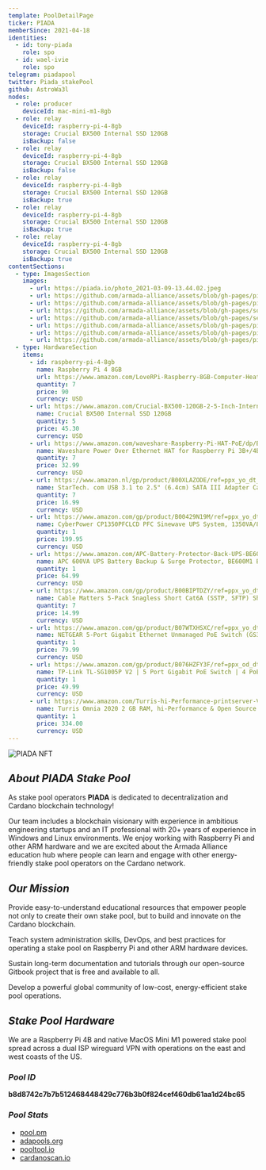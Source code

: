 ```yaml
---
template: PoolDetailPage
ticker: PIADA
memberSince: 2021-04-18
identities:
  - id: tony-piada
    role: spo
  - id: wael-ivie
    role: spo
telegram: piadapool
twitter: Piada_stakePool
github: AstroWa3l
nodes:
  - role: producer
    deviceId: mac-mini-m1-8gb
  - role: relay
    deviceId: raspberry-pi-4-8gb
    storage: Crucial BX500 Internal SSD 120GB
    isBackup: false
  - role: relay
    deviceId: raspberry-pi-4-8gb
    storage: Crucial BX500 Internal SSD 120GB
    isBackup: false
  - role: relay
    deviceId: raspberry-pi-4-8gb
    storage: Crucial BX500 Internal SSD 120GB
    isBackup: true
  - role: relay
    deviceId: raspberry-pi-4-8gb
    storage: Crucial BX500 Internal SSD 120GB
    isBackup: true
  - role: relay
    deviceId: raspberry-pi-4-8gb
    storage: Crucial BX500 Internal SSD 120GB
    isBackup: true
contentSections:
  - type: ImagesSection
    images:
      - url: https://piada.io/photo_2021-03-09-13.44.02.jpeg
      - url: https://github.com/armada-alliance/assets/blob/gh-pages/piada-pool-box.jpg?raw=true
      - url: https://github.com/armada-alliance/assets/blob/gh-pages/piada-pool-watts.jpg?raw=true
      - url: https://github.com/armada-alliance/assets/blob/gh-pages/solar_piada.jpg?raw=true
      - url: https://github.com/armada-alliance/assets/blob/gh-pages/setup_piada.jpg?raw=true
      - url: https://github.com/armada-alliance/assets/blob/gh-pages/piada_1st.png?raw=true
      - url: https://github.com/armada-alliance/assets/blob/gh-pages/piada_10th.png?raw=true
      - url: https://github.com/armada-alliance/assets/blob/gh-pages/piada-100th.png?raw=true
  - type: HardwareSection
    items:
      - id: raspberry-pi-4-8gb
        name: Raspberry Pi 4 8GB
        url: https://www.amazon.com/LoveRPi-Raspberry-8GB-Computer-Heatsinks/dp/B08FRSHWGQ/ref=sr_1_4?dchild=1&keywords=raspberry+pi+4+8gb+ram&qid=1627085336&refinements=p_36%3A1253505011&rnid=386442011&s=electronics&sr=1-4
        quantity: 7
        price: 90
        currency: USD
      - url: https://www.amazon.com/Crucial-BX500-120GB-2-5-Inch-Internal/dp/B07G3KRZBY/ref=sr_1_3?dchild=1&keywords=Crucial+BX500+Internal+SSD+120GB&qid=1627085498&s=electronics&sr=1-3
        name: Crucial BX500 Internal SSD 120GB
        quantity: 5
        price: 45.30
        currency: USD
      - url: https://www.amazon.com/waveshare-Raspberry-Pi-HAT-PoE/dp/B07H95Z21P/ref=sr_1_16?dchild=1&keywords=raspberry+pi+4+poe+hat&qid=1627085797&sr=8-16
        name: Waveshare Power Over Ethernet HAT for Raspberry Pi 3B+/4B 802.3af Power-Sourcing
        quantity: 7
        price: 32.99
        currency: USD
      - url: https://www.amazon.nl/gp/product/B00XLAZODE/ref=ppx_yo_dt_b_asin_title_o07_s00?ie=UTF8&psc=1
        name: StarTech. com USB 3.1 to 2.5" (6.4cm) SATA III Adapter Cable with UASP - USB 3.1 to SATA SSD/HDD Converter/Adapter Cable
        quantity: 7
        price: 16.99
        currency: USD
      - url: https://www.amazon.com/gp/product/B00429N19M/ref=ppx_yo_dt_b_search_asin_title?ie=UTF8&psc=1
        name: CyberPower CP1350PFCLCD PFC Sinewave UPS System, 1350VA/880W, 12 Outlets, AVR, Mini-Tower
        quantity: 1
        price: 199.95
        currency: USD
      - url: https://www.amazon.com/APC-Battery-Protector-Back-UPS-BE600M1/dp/B01FWAZEIU/ref=psdc_764572_t2_B00429N192
        name: APC 600VA UPS Battery Backup & Surge Protector, BE600M1 Backup Battery Power Supply, USB Charger, Back-UPS Series Uninterruptible Power Supply
        quantity: 1
        price: 64.99
        currency: USD
      - url: https://www.amazon.com/gp/product/B00BIPTDZY/ref=ppx_yo_dt_b_asin_title_o02_s01?ie=UTF8&psc=1
        name: Cable Matters 5-Pack Snagless Short Cat6A (SSTP, SFTP) Shielded Ethernet Cable in Blue 3 ft
        quantity: 7
        price: 14.99
        currency: USD
      - url: https://www.amazon.com/gp/product/B07WTXHSXC/ref=ppx_yo_dt_b_asin_title_o00_s00?ie=UTF8&psc=1
        name: NETGEAR 5-Port Gigabit Ethernet Unmanaged PoE Switch (GS305PP) - with 4 x PoE+ @ 83W
        quantity: 1
        price: 79.99
        currency: USD
      - url: https://www.amazon.com/gp/product/B076HZFY3F/ref=ppx_od_dt_b_asin_title_s02?ie=UTF8&psc=1
        name: TP-Link TL-SG1005P V2 | 5 Port Gigabit PoE Switch | 4 PoE+ Ports @65W
        quantity: 1
        price: 49.99
        currency: USD
      - url: https://www.amazon.com/Turris-hi-Performance-printserver-Virtual-Dual-core/dp/B07XCKK146
        name: Turris Omnia 2020 2 GB RAM, hi-Performance & Open Source Router, 2 GB RAM, hi-Performance & Open Source Router
        quantity: 1
        price: 334.00
        currency: USD
---
```


![PIADA NFT](https://github.com/armada-alliance/assets/blob/gh-pages/ufo-788746_1920_V5.png?raw=true)

## **_About PIADA Stake Pool_**

As stake pool operators **PIADA** is dedicated to decentralization and Cardano blockchain technology!

Our team includes a blockchain visionary with experience in ambitious engineering startups and an IT professional with 20+ years of experience in Windows and Linux environments. We enjoy working with Raspberry Pi and other ARM hardware and we are excited about the Armada Alliance education hub where people can learn and engage with other energy-friendly stake pool operators on the Cardano network.

## **_Our Mission_**

Provide easy-to-understand educational resources that empower people not only to create their own stake pool, but to build and innovate on the Cardano blockchain.

Teach system administration skills, DevOps, and best practices for operating a stake pool on Raspberry Pi and other ARM hardware devices.

Sustain long-term documentation and tutorials through our open-source Gitbook project that is free and available to all.

Develop a powerful global community of low-cost, energy-efficient stake pool operations.

## **_Stake Pool Hardware_**

We are a Raspberry Pi 4B and native MacOS Mini M1 powered stake pool spread across a dual ISP wireguard VPN with operations on the east and west coasts of the US.

### **_Pool ID_**

**b8d8742c7b7b512468448429c776b3b0f824cef460db61aa1d24bc65**

### **_Pool Stats_**

- [pool.pm](https://pool.pm/b8d8742c7b7b512468448429c776b3b0f824cef460db61aa1d24bc65)
- [adapools.org](https://adapools.org/pool/b8d8742c7b7b512468448429c776b3b0f824cef460db61aa1d24bc65)
- [pooltool.io](https://pooltool.io/pool/b8d8742c7b7b512468448429c776b3b0f824cef460db61aa1d24bc65/epochs)
- [cardanoscan.io](https://cardanoscan.io/pool/b8d8742c7b7b512468448429c776b3b0f824cef460db61aa1d24bc65)
